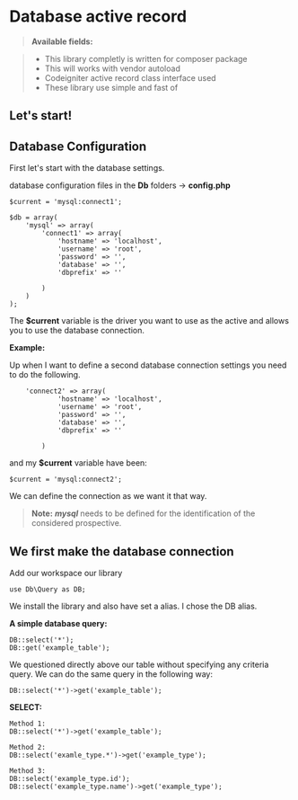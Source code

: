 Database active record
===================

> **Available fields:**

> - This library completly  is written for composer package
> - This will works with vendor autoload
> - Codeigniter active record class interface used
> - These library use simple and fast of

Let's start!
----

Database Configuration
---

First let's start with the database settings.

database configuration files in the **Db** folders -> **config.php**


```
$current = 'mysql:connect1';

$db = array(
	'mysql' => array(
		'connect1' => array(
			'hostname' => 'localhost',
			'username' => 'root',
			'password' => '',
			'database' => '',
			'dbprefix' => ''

		)
	)
);
```

The **$current** variable is the driver you want to use as the active and allows you to use the database connection.

**Example:**

Up when I want to define a second database connection settings you need to do the following.

```
	'connect2' => array(
			'hostname' => 'localhost',
			'username' => 'root',
			'password' => '',
			'database' => '',
			'dbprefix' => ''

		)
```

and my **$current** variable have been:

```
$current = 'mysql:connect2'; 
```

We can define the connection as we want it that way.

> **Note:**
> ***mysql*** needs to be defined for the identification of the considered prospective.

We first make the database connection
---


Add our workspace our library
```
use Db\Query as DB;
```

We install the library and also have set a alias. I chose the DB alias.

**A simple database query:**

```
DB::select('*');
DB::get('example_table');
```

We questioned directly above our table without specifying any criteria query.
We can do the same query in the following way:

```
DB::select('*')->get('example_table');
```

**SELECT:**
```
Method 1:
DB::select('*')->get('example_table');

Method 2:
DB::select('examle_type.*')->get('example_type');

Method 3:
DB::select('example_type.id');
DB::select('example_type.name')->get('example_type');
```